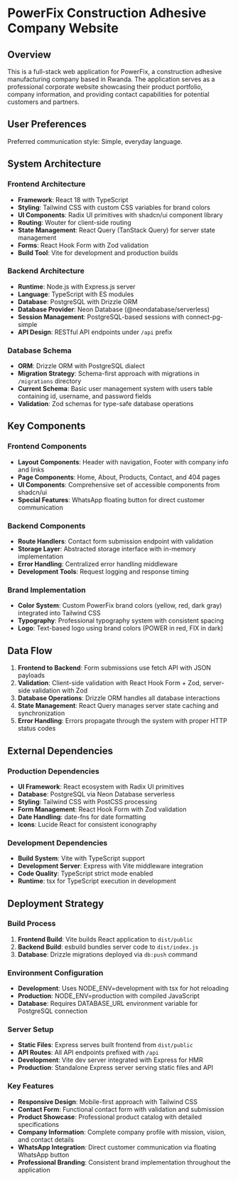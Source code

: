 # PowerFix Construction Adhesive Company Website

## Overview

This is a full-stack web application for PowerFix, a construction adhesive manufacturing company based in Rwanda. The application serves as a professional corporate website showcasing their product portfolio, company information, and providing contact capabilities for potential customers and partners.

## User Preferences

Preferred communication style: Simple, everyday language.

## System Architecture

### Frontend Architecture
- **Framework**: React 18 with TypeScript
- **Styling**: Tailwind CSS with custom CSS variables for brand colors
- **UI Components**: Radix UI primitives with shadcn/ui component library
- **Routing**: Wouter for client-side routing
- **State Management**: React Query (TanStack Query) for server state management
- **Forms**: React Hook Form with Zod validation
- **Build Tool**: Vite for development and production builds

### Backend Architecture
- **Runtime**: Node.js with Express.js server
- **Language**: TypeScript with ES modules
- **Database**: PostgreSQL with Drizzle ORM
- **Database Provider**: Neon Database (@neondatabase/serverless)
- **Session Management**: PostgreSQL-based sessions with connect-pg-simple
- **API Design**: RESTful API endpoints under `/api` prefix

### Database Schema
- **ORM**: Drizzle ORM with PostgreSQL dialect
- **Migration Strategy**: Schema-first approach with migrations in `/migrations` directory
- **Current Schema**: Basic user management system with users table containing id, username, and password fields
- **Validation**: Zod schemas for type-safe database operations

## Key Components

### Frontend Components
- **Layout Components**: Header with navigation, Footer with company info and links
- **Page Components**: Home, About, Products, Contact, and 404 pages
- **UI Components**: Comprehensive set of accessible components from shadcn/ui
- **Special Features**: WhatsApp floating button for direct customer communication

### Backend Components
- **Route Handlers**: Contact form submission endpoint with validation
- **Storage Layer**: Abstracted storage interface with in-memory implementation
- **Error Handling**: Centralized error handling middleware
- **Development Tools**: Request logging and response timing

### Brand Implementation
- **Color System**: Custom PowerFix brand colors (yellow, red, dark gray) integrated into Tailwind CSS
- **Typography**: Professional typography system with consistent spacing
- **Logo**: Text-based logo using brand colors (POWER in red, FIX in dark)

## Data Flow

1. **Frontend to Backend**: Form submissions use fetch API with JSON payloads
2. **Validation**: Client-side validation with React Hook Form + Zod, server-side validation with Zod
3. **Database Operations**: Drizzle ORM handles all database interactions
4. **State Management**: React Query manages server state caching and synchronization
5. **Error Handling**: Errors propagate through the system with proper HTTP status codes

## External Dependencies

### Production Dependencies
- **UI Framework**: React ecosystem with Radix UI primitives
- **Database**: PostgreSQL via Neon Database serverless
- **Styling**: Tailwind CSS with PostCSS processing
- **Form Management**: React Hook Form with Zod validation
- **Date Handling**: date-fns for date formatting
- **Icons**: Lucide React for consistent iconography

### Development Dependencies
- **Build System**: Vite with TypeScript support
- **Development Server**: Express with Vite middleware integration
- **Code Quality**: TypeScript strict mode enabled
- **Runtime**: tsx for TypeScript execution in development

## Deployment Strategy

### Build Process
1. **Frontend Build**: Vite builds React application to `dist/public`
2. **Backend Build**: esbuild bundles server code to `dist/index.js`
3. **Database**: Drizzle migrations deployed via `db:push` command

### Environment Configuration
- **Development**: Uses NODE_ENV=development with tsx for hot reloading
- **Production**: NODE_ENV=production with compiled JavaScript
- **Database**: Requires DATABASE_URL environment variable for PostgreSQL connection

### Server Setup
- **Static Files**: Express serves built frontend from `dist/public`
- **API Routes**: All API endpoints prefixed with `/api`
- **Development**: Vite dev server integrated with Express for HMR
- **Production**: Standalone Express server serving static files and API

### Key Features
- **Responsive Design**: Mobile-first approach with Tailwind CSS
- **Contact Form**: Functional contact form with validation and submission
- **Product Showcase**: Professional product catalog with detailed specifications
- **Company Information**: Complete company profile with mission, vision, and contact details
- **WhatsApp Integration**: Direct customer communication via floating WhatsApp button
- **Professional Branding**: Consistent brand implementation throughout the application